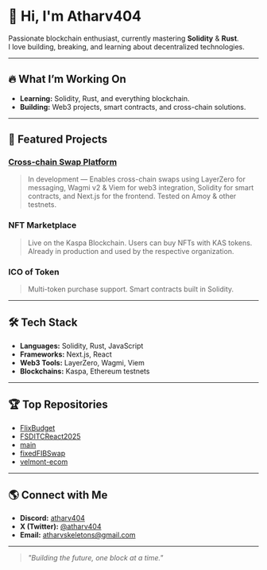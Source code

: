 # 👋 Hi, I'm Atharv404

Passionate blockchain enthusiast, currently mastering **Solidity** & **Rust**.  
I love building, breaking, and learning about decentralized technologies.

---

## 🔥 What I’m Working On

- **Learning:** Solidity, Rust, and everything blockchain.
- **Building:** Web3 projects, smart contracts, and cross-chain solutions.

---

## 🚀 Featured Projects

### [Cross-chain Swap Platform](https://github.com/atharv404/fixedFIBSwap)
> In development — Enables cross-chain swaps using LayerZero for messaging, Wagmi v2 & Viem for web3 integration, Solidity for smart contracts, and Next.js for the frontend. Tested on Amoy & other testnets.

### NFT Marketplace
> Live on the Kaspa Blockchain. Users can buy NFTs with KAS tokens.  
> Already in production and used by the respective organization.

### ICO of Token
> Multi-token purchase support. Smart contracts built in Solidity.

---

## 🛠️ Tech Stack

- **Languages:** Solidity, Rust, JavaScript
- **Frameworks:** Next.js, React
- **Web3 Tools:** LayerZero, Wagmi, Viem
- **Blockchains:** Kaspa, Ethereum testnets

---

## 🏆 Top Repositories

- [FlixBudget](https://github.com/atharv404/FlixBudget)
- [FSDITCReact2025](https://github.com/atharv404/FSDITCReact2025)
- [main](https://github.com/atharv404/main)
- [fixedFIBSwap](https://github.com/atharv404/fixedFIBSwap)
- [velmont-ecom](https://github.com/atharv404/velmont-ecom)

---

## 🌎 Connect with Me

- **Discord:** [atharv404](https://discordapp.com/users/1101011271811346442)
- **X (Twitter):** [@atharv404](https://x.com/atharv404)
- **Email:** atharvskeletons@gmail.com

---

> *"Building the future, one block at a time."*

<!--## Hi there 👋
Developed several web3 projects including:
 ## Cross-chain swap platform :
         using Layerzero for cross-chain messaging.
         wagmi v2 and viem for web3 integration.
         Solidity for smart contracts, development, deployment and testing done on Amoy and other testnet chains.
         NextJs for frontend development.
         In Development..

## NFT Marketplace :
          Developed an NFT Marketplace on Kaspa Blockchain.
          can be bought with KAS token of kaspa blockchain.
          Already live and used by the respective organization.

## ICO of Token:
          Multiple token can be used to buy the token
          Smart contract creation using Solidity
          
-->
<!--
**atharv404/atharv404** is a ✨ _special_ ✨ repository because its `README.md` (this file) appears on your GitHub profile.

Here are some ideas to get you started:

- 🔭 I’m currently working on ...
- 🌱 I’m currently learning ...
- 👯 I’m looking to collaborate on ...
- 🤔 I’m looking for help with ...
- 💬 Ask me about ...
- 📫 How to reach me: ...
- 😄 Pronouns: ...
- ⚡ Fun fact: ...
-->
